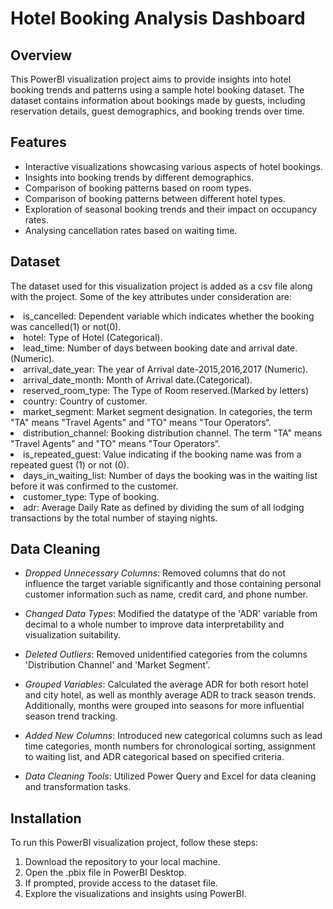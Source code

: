 # Hotel Booking Analysis Dashboard 
## Overview
This PowerBI visualization project aims to provide insights into hotel booking trends and patterns using a sample hotel booking dataset. The dataset contains information about bookings made by guests, including reservation details, guest demographics, and booking trends over time.
## Features
- Interactive visualizations showcasing various aspects of hotel bookings.
- Insights into booking trends by different demographics.
- Comparison of booking patterns based on room types.
- Comparison of booking patterns between different hotel types.
- Exploration of seasonal booking trends and their impact on occupancy rates.
- Analysing cancellation rates based on waiting time.
## Dataset
  The dataset used for this visualization project is added as a csv file along with the project. Some of the key attributes under consideration are:
  <li>is_cancelled: Dependent variable which indicates whether the booking was cancelled(1) or not(0).
  <li>hotel: Type of Hotel (Categorical).</li>
  <li>lead_time: Number of days between booking date and arrival date.(Numeric).</li>
  <li>arrival_date_year: The year of Arrival date-2015,2016,2017 (Numeric).</li>
  <li>arrival_date_month:  Month of  Arrival date.(Categorical).</li>
  <li>reserved_room_type:  The Type of Room reserved.(Marked by letters)</li>
  <li>country: Country of customer.</li>
  <li>market_segment: Market segment designation. In categories, the term "TA" means "Travel Agents" and "TO" means "Tour Operators“.</li>
  <li>distribution_channel: Booking distribution channel. The term "TA" means "Travel Agents" and "TO" means "Tour Operators“.</li>
  <li>is_repeated_guest: Value indicating if the booking name was from a repeated guest (1) or not (0).</li>
  <li>days_in_waiting_list: Number of days the booking was in the waiting list before it was confirmed to the customer.</li>
  <li>customer_type: Type of booking.</li>
  <li>adr:  Average Daily Rate as defined by dividing the sum of all lodging transactions by the total number of staying nights.</li>
  
## Data Cleaning

- *Dropped Unnecessary Columns*: Removed columns that do not influence the target variable significantly and those containing personal customer information such as name, credit card, and phone number.
  
- *Changed Data Types*: Modified the datatype of the 'ADR' variable from decimal to a whole number to improve data interpretability and visualization suitability.
  
- *Deleted Outliers*: Removed unidentified categories from the columns 'Distribution Channel' and 'Market Segment'.

- *Grouped Variables*: Calculated the average ADR for both resort hotel and city hotel, as well as monthly average ADR to track season trends. Additionally, months were grouped into seasons for more influential season trend tracking.

- *Added New Columns*: Introduced new categorical columns such as lead time categories, month numbers for chronological sorting, assignment to waiting list, and ADR categorical based on specified criteria.

- *Data Cleaning Tools*: Utilized Power Query and Excel for data cleaning and transformation tasks.
  
## Installation

To run this PowerBI visualization project, follow these steps:

1. Download the repository to your local machine.
2. Open the .pbix file in PowerBI Desktop.
3. If prompted, provide access to the dataset file.
4. Explore the visualizations and insights using PowerBI.


  

